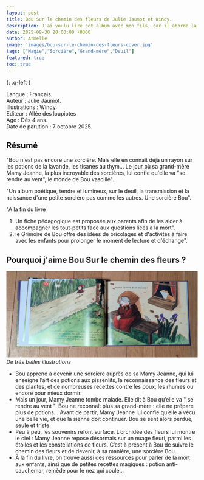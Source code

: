 ```yaml
---
layout: post
title: Bou Sur le chemin des fleurs de Julie Jaumot et Windy.
description: J’ai voulu lire cet album avec mon fils, car il aborde la mort et les sorcières d’une manière accessible et poétique pour les enfants.
date: 2025-09-30 20:00:00 +0300
author: Armelle
image: 'images/bou-sur-le-chemin-des-fleurs-cover.jpg'
tags: ["Magie","Sorcière","Grand-mère","Deuil"]
featured: true
toc: true
---
```


{: .q-left }

Langue : Français.<br>
Auteur : Julie Jaumot.<br>
Illustrations :  Windy.<br>
Editeur : Allée des loupiotes<br>
Age : Dès 4 ans.<br>
Date de parution : 7 octobre 2025.       

## Résumé

"Bou n'est pas encore une sorcière. Mais elle en connaît déjà un rayon sur les potions de la lavande, les tisanes au thym... Le jour où sa grand-mère Mamy Jeanne, la plus incroyable des sorcières, lui confie qu'elle va "se rendre au vent", le monde de Bou vascille".

"Un album poétique, tendre et lumineux, sur le deuil, la transmission et la naissance d'une petite sorcière pas comme les autres. Une sorcière Bou".

"A la fin du livre 
1. Un fiche pédagogique est proposée aux parents afin de les aider à accompagner les tout-petits face aux questions liées à la mort".
2. le Grimoire de Bou offre des idées de bricolages et d'activités à faire avec les enfants pour prolonger le moment de lecture et d'échange".

## Pourquoi j'aime Bou Sur le chemin des fleurs ?

![De très belles illustrations](images/bou-sur-le-chemin-des-fleurs-int.jpg)
*De très belles illustrations*
- Bou apprend à devenir une sorcière auprès de sa Mamy Jeanne, qui lui enseigne l’art des potions aux pissenlits, la reconnaissance des fleurs et des plantes, et de nombreuses recettes contre les poux, les rhumes ou encore pour mieux dormir.
- Mais un jour, Mamy Jeanne tombe malade. Elle dit à Bou qu’elle va " se rendre au vent ". Bou ne reconnaît plus sa grand-mère : elle ne prépare plus de potions... Avant de partir, Mamy Jeanne lui confie qu’elle a vécu une belle vie, et que la sienne doit continuer. Bou se sent alors perdue, seule et triste.
- Peu à peu, les souvenirs refont surface. L’orchidée des fleurs lui montre le ciel : Mamy Jeanne repose désormais sur un nuage fleuri, parmi les étoiles et les constellations de fleurs. C’est à présent à Bou de suivre le chemin des fleurs et de devenir, à sa manière, une sorcière Bou.
- À la fin du livre, on trouve aussi des ressources pour parler de la mort aux enfants, ainsi que de petites recettes magiques : potion anti-cauchemar, remède pour le nez qui coule...



